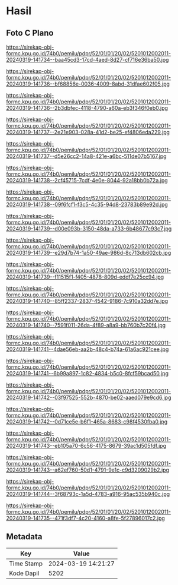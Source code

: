# Hasil

## Foto C Plano

https://sirekap-obj-formc.kpu.go.id/74b0/pemilu/pdpr/52/01/01/20/02/5201012002011-20240319-141734--baa45cd3-17cd-4aed-8d27-cf716e36ba50.jpg

https://sirekap-obj-formc.kpu.go.id/74b0/pemilu/pdpr/52/01/01/20/02/5201012002011-20240319-141736--bf68856e-0036-4009-8abd-31dfae602f05.jpg

https://sirekap-obj-formc.kpu.go.id/74b0/pemilu/pdpr/52/01/01/20/02/5201012002011-20240319-141736--2b3dbfec-4118-4790-a60a-eb3f346f0eb0.jpg

https://sirekap-obj-formc.kpu.go.id/74b0/pemilu/pdpr/52/01/01/20/02/5201012002011-20240319-141737--2e21e903-028a-41d2-be25-ef4806eda229.jpg

https://sirekap-obj-formc.kpu.go.id/74b0/pemilu/pdpr/52/01/01/20/02/5201012002011-20240319-141737--d5e26cc2-14a8-421e-a6bc-511de07b5167.jpg

https://sirekap-obj-formc.kpu.go.id/74b0/pemilu/pdpr/52/01/01/20/02/5201012002011-20240319-141738--2cf45715-7cdf-4e0e-8044-92a18bb0b72a.jpg

https://sirekap-obj-formc.kpu.go.id/74b0/pemilu/pdpr/52/01/01/20/02/5201012002011-20240319-141738--09f6fcf1-f3c5-4c35-94d8-23783b89e92d.jpg

https://sirekap-obj-formc.kpu.go.id/74b0/pemilu/pdpr/52/01/01/20/02/5201012002011-20240319-141739--d00e093b-3150-48da-a733-6b48677c93c7.jpg

https://sirekap-obj-formc.kpu.go.id/74b0/pemilu/pdpr/52/01/01/20/02/5201012002011-20240319-141739--e29d7b74-1a50-49ae-986d-8c713db602cb.jpg

https://sirekap-obj-formc.kpu.go.id/74b0/pemilu/pdpr/52/01/01/20/02/5201012002011-20240319-141739--f11515f1-f405-4878-809d-eddf7e25cc94.jpg

https://sirekap-obj-formc.kpu.go.id/74b0/pemilu/pdpr/52/01/01/20/02/5201012002011-20240319-141740--85ff2337-2837-4542-9186-7c910a32dd7e.jpg

https://sirekap-obj-formc.kpu.go.id/74b0/pemilu/pdpr/52/01/01/20/02/5201012002011-20240319-141740--7591f011-26da-4f89-a8a9-bb760b7c20f4.jpg

https://sirekap-obj-formc.kpu.go.id/74b0/pemilu/pdpr/52/01/01/20/02/5201012002011-20240319-141741--4dae56eb-aa2b-48c4-b74a-61a6ac921cee.jpg

https://sirekap-obj-formc.kpu.go.id/74b0/pemilu/pdpr/52/01/01/20/02/5201012002011-20240319-141741--6b99a897-1c82-4834-b5c0-8fcf59bcad50.jpg

https://sirekap-obj-formc.kpu.go.id/74b0/pemilu/pdpr/52/01/01/20/02/5201012002011-20240319-141742--03f97525-552b-4870-be02-aaed079e9cd6.jpg

https://sirekap-obj-formc.kpu.go.id/74b0/pemilu/pdpr/52/01/01/20/02/5201012002011-20240319-141742--0d71ce5e-b6f1-465a-8683-c98f4530fba0.jpg

https://sirekap-obj-formc.kpu.go.id/74b0/pemilu/pdpr/52/01/01/20/02/5201012002011-20240319-141743--eb105a70-6c56-4175-8679-39ac1d505fdf.jpg

https://sirekap-obj-formc.kpu.go.id/74b0/pemilu/pdpr/52/01/01/20/02/5201012002011-20240319-141743--a62ef760-50d1-4791-9e1c-c9d3209029b2.jpg

https://sirekap-obj-formc.kpu.go.id/74b0/pemilu/pdpr/52/01/01/20/02/5201012002011-20240319-141744--3f68793c-1a5d-4783-a916-95ac535b940c.jpg

https://sirekap-obj-formc.kpu.go.id/74b0/pemilu/pdpr/52/01/01/20/02/5201012002011-20240319-141735--471f3df7-4c20-4160-a8fe-5f27896017c2.jpg


## Metadata

| Key        | Value               |
| ---------- | ------------------- |
| Time Stamp | 2024-03-19 14:21:27 |
| Kode Dapil | 5202                |



